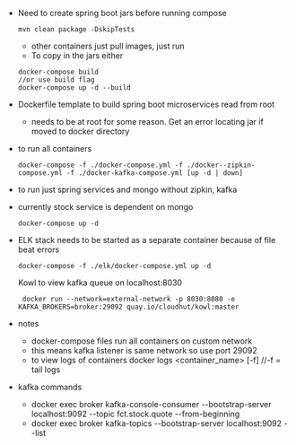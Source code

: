 * Need to create spring boot jars before running compose
  ```
  mvn clean package -DskipTests
  ```
  * other containers just pull images, just run
  * To copy in the jars either  
  ```
  docker-compose build
  //or use build flag
  docker-compose up -d --build
  ```
* Dockerfile template to build spring boot microservices read from root
  * needs to be at root for some reason. Get an error locating jar if moved to docker directory
* to run all containers
  ``` 
  docker-compose -f ./docker-compose.yml -f ./docker--zipkin-compose.yml -f ./docker-kafka-compose.yml [up -d | down]
  ```
* to run just spring services and mongo without zipkin, kafka
* currently stock service is dependent on mongo
  ```
  docker-compose up -d
  ```
* ELK stack needs to be started as a separate container because of file beat errors
  ```
  docker-compose -f ./elk/docker-compose.yml up -d
  ```
  Kowl to view kafka queue on localhost:8030
  ```
   docker run --network=external-network -p 8030:8080 -e KAFKA_BROKERS=broker:29092 quay.io/cloudhut/kowl:master
  ```


* notes
  * docker-compose files run all containers on custom network
  * this means kafka listener is same network so use port 29092
  * to view logs of containers docker logs <container_name> [-f] //-f = tail logs

* kafka commands
  * docker exec broker kafka-console-consumer --bootstrap-server localhost:9092 --topic fct.stock.quote --from-beginning
  * docker exec broker kafka-topics --bootstrap-server localhost:9092 --list

